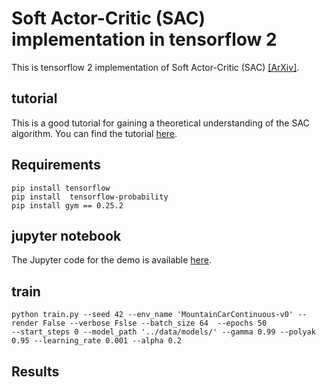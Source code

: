 # Soft Actor-Critic (SAC) implementation in tensorflow 2

This is tensorflow 2 implementation of Soft Actor-Critic (SAC) [[ArXiv]](https://arxiv.org/abs/1812.05905).

## tutorial

This is a good tutorial for gaining a theoretical understanding of the SAC algorithm. You can find the tutorial [here](https://spinningup.openai.com/en/latest/algorithms/sac.html).

## Requirements
```
pip install tensorflow 
pip install  tensorflow-probability
pip install gym == 0.25.2
```
## jupyter notebook 

The Jupyter code for the demo is available [here](https://colab.research.google.com/drive/1Nodoyf1rzLCcO14FcNHbLVIaONZPtNM1?usp=sharing).

## train
```
python train.py --seed 42 --env_name 'MountainCarContinuous-v0' --render False --verbose Fslse --batch_size 64  --epochs 50
--start_steps 0 --model_path '../data/models/' --gamma 0.99 --polyak 0.95 --learning_rate 0.001 --alpha 0.2
```
## Results
